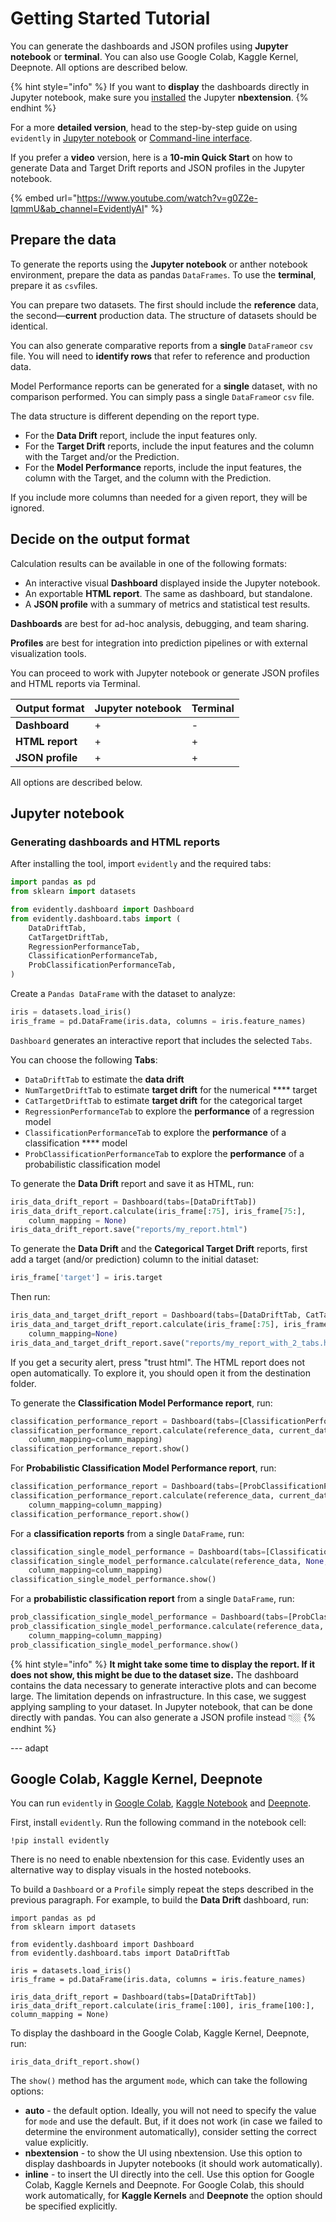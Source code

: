 # Getting Started Tutorial

You can generate the dashboards and JSON profiles using **Jupyter notebook** or **terminal**. You can also use Google Colab, Kaggle Kernel, Deepnote. All options are described below.

{% hint style="info" %}
If you want to **display** the dashboards directly in Jupyter notebook, make sure you [installed](install-evidently.md) the Jupyter **nbextension**.
{% endhint %}

For a more **detailed version**, head to the step-by-step guide on using `evidently` in [Jupyter notebook](../step-by-step-guides/step-by-step-guide-for-jupyter-notebooks.md) or [Command-line interface](../step-by-step-guides/cli.md).

If you prefer a **video** version, here is a **10-min Quick Start** on how to generate Data and Target Drift reports and JSON profiles in the Jupyter notebook.&#x20;

{% embed url="https://www.youtube.com/watch?v=g0Z2e-IqmmU&ab_channel=EvidentlyAI" %}



## Prepare the data

To generate the reports using the **Jupyter notebook** or anther notebook environment, prepare the data as pandas `DataFrames`. To use the **terminal**, prepare it as `csv`files.

You can prepare two datasets. The first should include the **reference** data, the second—**current** production data. The structure of datasets should be identical.

You can also generate comparative reports from a **single** `DataFrame`or `csv` file. You will need to **identify rows** that refer to reference and production data.

Model Performance reports can be generated for a **single** dataset, with no comparison performed. You can simply pass a single `DataFrame`or `csv` file.&#x20;

The data structure is different depending on the report type.

* For the **Data Drift** report, include the input features only.&#x20;
* For the **Target Drift** reports, include the input features and the column with the Target and/or the Prediction.&#x20;
* For the **Model Performance** reports, include the input features, the column with the Target, and the column with the Prediction.

If you include more columns than needed for a given report, they will be ignored. &#x20;

## Decide on the output format

Calculation results can be available in one of the following formats:

* An interactive visual **Dashboard** displayed inside the Jupyter notebook.
* An exportable **HTML report**. The same as dashboard, but standalone.&#x20;
* A **JSON profile** with a summary of metrics and statistical test results.&#x20;

**Dashboards** are best for ad-hoc analysis, debugging, and team sharing.

**Profiles** are best for integration into prediction pipelines or with external visualization tools.

You can proceed to work with Jupyter notebook or generate JSON profiles and HTML reports via Terminal.

| Output format    | Jupyter notebook | Terminal |
| ---------------- | ---------------- | -------- |
| **Dashboard**    | +                | -        |
| **HTML report**  | +                | +        |
| **JSON profile** | +                | +        |

All options are described below.

## Jupyter notebook&#x20;

### Generating dashboards and HTML reports

After installing the tool, import `evidently` and the required tabs:

```python
import pandas as pd
from sklearn import datasets

from evidently.dashboard import Dashboard
from evidently.dashboard.tabs import (
    DataDriftTab,
    CatTargetDriftTab,
    RegressionPerformanceTab,
    ClassificationPerformanceTab,
    ProbClassificationPerformanceTab,
)
```

Create a `Pandas DataFrame` with the dataset to analyze:

```python
iris = datasets.load_iris()
iris_frame = pd.DataFrame(iris.data, columns = iris.feature_names)
```

`Dashboard` generates an interactive report that includes the selected `Tabs`.&#x20;

You can choose the following **Tabs**:

* `DataDriftTab` to estimate the **data drift**
* `NumTargetDriftTab` to estimate **target drift** for the numerical **** target&#x20;
* `CatTargetDriftTab` to estimate **target drift** for the categorical target&#x20;
* `RegressionPerformanceTab` to explore the **performance** of a regression model
* `ClassificationPerformanceTab` to explore the **performance** of a classification **** model
* `ProbClassificationPerformanceTab` to explore the **performance** of a probabilistic classification model&#x20;

To generate the **Data Drift** report and save it as HTML, run:

```python
iris_data_drift_report = Dashboard(tabs=[DataDriftTab])
iris_data_drift_report.calculate(iris_frame[:75], iris_frame[75:], 
    column_mapping = None)
iris_data_drift_report.save("reports/my_report.html")
```

To generate the **Data Drift** and the **Categorical Target Drift** reports, first add a target (and/or prediction) column to the initial dataset:&#x20;

```python
iris_frame['target'] = iris.target
```

Then run:

```python
iris_data_and_target_drift_report = Dashboard(tabs=[DataDriftTab, CatTargetDriftTab])
iris_data_and_target_drift_report.calculate(iris_frame[:75], iris_frame[75:], 
    column_mapping=None)
iris_data_and_target_drift_report.save("reports/my_report_with_2_tabs.html")
```

If you get a security alert, press "trust html". The HTML report does not open automatically. To explore it, you should open it from the destination folder.

To generate the **Classification Model Performance report**, run:

```python
classification_performance_report = Dashboard(tabs=[ClassificationPerformanceTab])
classification_performance_report.calculate(reference_data, current_data, 
    column_mapping=column_mapping)
classification_performance_report.show()
```

For **Probabilistic Classification Model Performance report**, run:

```python
classification_performance_report = Dashboard(tabs=[ProbClassificationPerformanceTab])
classification_performance_report.calculate(reference_data, current_data, 
    column_mapping=column_mapping)
classification_performance_report.show()
```

For a **classification reports** from a single `DataFrame`, run:

```python
classification_single_model_performance = Dashboard(tabs=[ClassificationPerformanceTab])
classification_single_model_performance.calculate(reference_data, None, 
    column_mapping=column_mapping) 
classification_single_model_performance.show()
```

For a **probabilistic classification report** from a single `DataFrame`, run:

```python
prob_classification_single_model_performance = Dashboard(tabs=[ProbClassificationPerformanceTab])
prob_classification_single_model_performance.calculate(reference_data, None, 
    column_mapping=column_mapping)
prob_classification_single_model_performance.show()
```

{% hint style="info" %}
**It might take some time to display the report. If it does not show, this might be due to the dataset size.** The dashboard contains the data necessary to generate interactive plots and can become large. The limitation depends on infrastructure. In this case, we suggest applying sampling to your dataset. In Jupyter notebook, that can be done directly with pandas. You can also generate a JSON profile instead 👇🏼
{% endhint %}


--- adapt 

## Google Colab, Kaggle Kernel, Deepnote

You can run `evidently` in [Google Colab](https://colab.research.google.com), [Kaggle Notebook](https://www.kaggle.com/code) and [Deepnote](https://deepnote.com).

First, install `evidently`. Run the following command in the notebook cell:

```
!pip install evidently
```

There is no need to enable nbextension for this case. Evidently uses an alternative way to display visuals in the hosted notebooks.

To build a `Dashboard` or a `Profile` simply repeat the steps described in the previous paragraph. For example, to build the **Data Drift** dashboard, run:

```
import pandas as pd
from sklearn import datasets

from evidently.dashboard import Dashboard
from evidently.dashboard.tabs import DataDriftTab

iris = datasets.load_iris()
iris_frame = pd.DataFrame(iris.data, columns = iris.feature_names)

iris_data_drift_report = Dashboard(tabs=[DataDriftTab])
iris_data_drift_report.calculate(iris_frame[:100], iris_frame[100:], column_mapping = None)
```

To display the dashboard in the Google Colab, Kaggle Kernel, Deepnote, run:

```
iris_data_drift_report.show()
```

The `show()` method has the argument `mode`, which can take the following options:

* **auto** - the default option. Ideally, you will not need to specify the value for `mode` and use the default. But, if it does not work (in case we failed to determine the environment automatically), consider setting the correct value explicitly.
* **nbextension** - to show the UI using nbextension. Use this option to display dashboards in Jupyter notebooks (it should work automatically).
* **inline** - to insert the UI directly into the cell. Use this option for Google Colab, Kaggle Kernels and Deepnote. For Google Colab, this should work automatically, for **Kaggle Kernels** and **Deepnote** the option should be specified explicitly.
